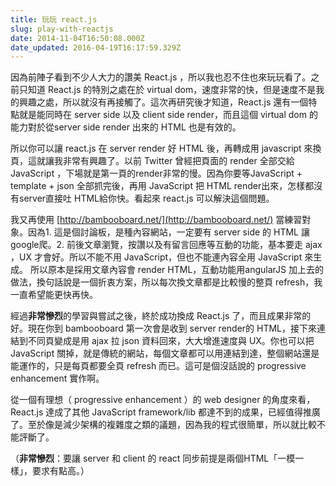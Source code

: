 ```yaml
---
title: 玩玩 react.js
slug: play-with-reactjs
date: 2014-11-04T16:50:08.000Z
date_updated: 2016-04-19T16:17:59.329Z
---
```


因為前陣子看到不少人大力的讚美 React.js ，所以我也忍不住也來玩玩看了。之前只知道 React.js 的特別之處在於 virtual dom，速度非常的快，但是速度不是我的興趣之處，所以就沒有再接觸了。這次再研究後才知道，React.js 還有一個特點就是能同時在 server side 以及 client side render，而且這個 virtual dom 的能力對於從server side render 出來的 HTML 也是有效的。

所以你可以讓 react.js 在 server render 好 HTML 後，再轉成用 javascript 來換頁，這就讓我非常有興趣了。以前 Twitter 曾經把頁面的 render 全部交給 JavaScript ，下場就是第一頁的render非常的慢。因為你要等JavaScript + template + json 全部抓完後，再用 JavaScript 把 HTML render出來，怎樣都沒有server直接吐 HTML給你快。看起來 react.js 可以解決這個問題。

我又再使用 [http://bambooboard.net/](http://bambooboard.net/) 當練習對象。因為1. 這是個討論板，是種內容網站，一定要有 server side 的 HTML 讓 google爬。2. 前後文章瀏覽，按讚以及有留言回應等互動的功能，基本要走 ajax ，UX 才會好。所以不能不用 JavaScript，但也不能連內容全用 JavaScript 來生成。 所以原本是採用文章內容會 render HTML，互動功能用angularJS 加上去的做法，換句話說是一個折衷方案，所以每次換文章都是比較慢的整頁 refresh，我一直希望能更快再快。

經過**非常慘烈**的學習與嘗試之後，終於成功換成 React.js 了，而且成果非常的好。現在你到 bambooboard 第一次會是收到 server render的 HTML，接下來連結到不同頁變成是用 ajax 拉 json 資料回來，大大增進速度與 UX。你也可以把 JavaScript 關掉，就是傳統的網站，每個文章都可以用連結到達，整個網站還是能運作的，只是每頁都要全頁 refresh 而已。這可是個沒話說的 progressive enhancement 實作啊。

從一個有理想（ progressive enhancement ）的 web designer 的角度來看，React.js 達成了其他 JavaScript framework/lib 都達不到的成果，已經值得推廣了。至於像是減少架構的複雜度之類的議題，因為我的程式很簡單，所以就比較不能評斷了。

（**非常慘烈**：要讓 server 和 client 的 react 同步前提是兩個HTML「一模一樣」，要求有點高。）
